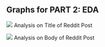 ## Graphs for PART 2: EDA
<image src="Graphs/title.png"> Analysis on Title of Reddit Post

<image src="Graphs/title.png"> Analysis on Body of Reddit Post
